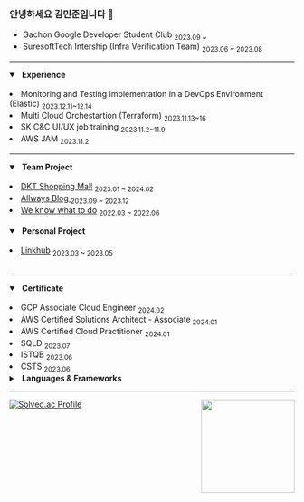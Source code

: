 ### 안녕하세요 김민준입니다 👋
<!-- [BLOG](https://imbusy.tistory.com/)  -->

<!-- - Gachon Kakao Enterprise SW Academy <sub> 2023.09 ~ 2024.02</sub> -->
- Gachon Google Developer Student Club <sub> 2023.09 ~</sub>
- SuresoftTech Intership (Infra Verification Team) <sub> 2023.06 ~ 2023.08</sub>

---

<details open>
<summary>&nbsp;<b> Experience </b></summary>
  
<br>
<li> Monitoring and Testing Implementation in a DevOps Environment (Elastic)  <sub> 2023.12.11~12.14 </sub> </li>
<li> Multi Cloud Orchestartion (Terraform) <sub> 2023.11.13~16 </sub>  </li>
<li> SK C&C UI/UX job training <sub> 2023.11.2~11.9 </sub> </li>
<li> AWS JAM <sub> 2023.11.2 </sub> </li>

</details>

---

<details open>
<summary>&nbsp;<b> Team Project </b></summary>
<br>
<li><a href="https://github.com/KEA-DoKebi">DKT Shopping Mall</a> <sub> 2023.01 ~ 2024.02 </sub></li>
<li><a href="https://github.com/KEA-Allways">Allways Blog </a> <sub> 2023.09 ~ 2023.12 </sub></li>
<li><a href="https://github.com/minjun0707/assignment-notification">We know what to do</a> <sub> 2022.03 ~ 2022.06 </sub></li>
<br>
</details>

<details open>
<summary>&nbsp;<b> Personal Project </b></summary>
<br>
<li><a href="https://github.com/minjun0707/Linkhub-BE">Linkhub</a> <sub> 2023.03 ~ 2023.05 </sub></li>
<br>
</details>

--- 

<details open>
<summary>&nbsp;<b> Certificate </b></summary>
<br>
<!--  <li> Terraform Associate <sub> 2024.02 </sub> </li> -->
<li> GCP Associate Cloud Engineer  <sub> 2024.02 </sub>
<li> AWS Certified Solutions Architect - Associate<sub> 2024.01 </sub> </li>
<li> AWS Certified Cloud Practitioner <sub> 2024.01 </sub> </li>
<li> SQLD <sub> 2023.07 </sub> </li>
<li> ISTQB <sub> 2023.06 </sub>  </li>
<li> CSTS <sub> 2023.06 </sub> </li>
  
</details>


<details close>
<summary>&nbsp;<b> Languages & Frameworks </b></summary>
  
--- 
  
## Languages & Frameworks
- Java, Spring Boot
## Infrastructures
- Cloud
  - Kakao Cloud
  - AWS EC2, AWS S3, AWS CloudFront, AWS Lambda, AWS Lambda@Edge
- CI/CD
  - Github Actions, Jenkins
- etc
  - Docker, Infisical, Ubuntu
## Testing & Observability
- JUnit5, SonarQube, Elastic, Kibana, Google analytics
## Collaboration Tool
- Jira, Slack, Notion

</details>

---

[![Solved.ac Profile](http://mazassumnida.wtf/api/v2/generate_badge?boj=jmk7117)](https://solved.ac/jmk7117/)
<img align='right' src="https://github-readme-stats.vercel.app/api?username=minjun0707" height="165">


